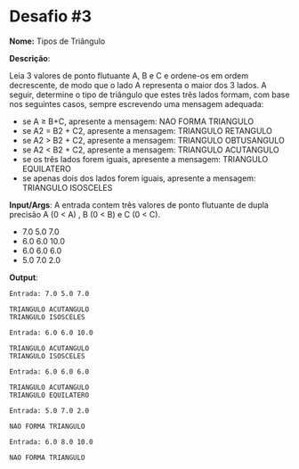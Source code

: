 # Desafio #3

**Nome:** Tipos de Triângulo

**Descrição**: 

Leia 3 valores de ponto flutuante A, B e C e ordene-os em ordem decrescente, de modo que o lado A representa o maior dos 3 lados. A seguir, determine o tipo de triângulo que estes três lados formam, com base nos seguintes casos, sempre escrevendo uma mensagem adequada:

* se A ≥ B+C, apresente a mensagem: NAO FORMA TRIANGULO
* se A2 = B2 + C2, apresente a mensagem: TRIANGULO RETANGULO
* se A2 > B2 + C2, apresente a mensagem: TRIANGULO OBTUSANGULO
* se A2 < B2 + C2, apresente a mensagem: TRIANGULO ACUTANGULO
* se os três lados forem iguais, apresente a mensagem: TRIANGULO EQUILATERO
* se apenas dois dos lados forem iguais, apresente a mensagem: TRIANGULO ISOSCELES



**Input/Args**: A entrada contem três valores de ponto flutuante de dupla precisão A (0 < A) , B (0 < B) e C (0 < C).

- 7.0 5.0 7.0
- 6.0 6.0 10.0
- 6.0 6.0 6.0
- 5.0 7.0 2.0

**Output**:

```
Entrada: 7.0 5.0 7.0

TRIANGULO ACUTANGULO
TRIANGULO ISOSCELES
```

```
Entrada: 6.0 6.0 10.0

TRIANGULO ACUTANGULO
TRIANGULO ISOSCELES
```

```
Entrada: 6.0 6.0 6.0

TRIANGULO ACUTANGULO
TRIANGULO EQUILATERO
```

```
Entrada: 5.0 7.0 2.0

NAO FORMA TRIANGULO
```

```
Entrada: 6.0 8.0 10.0

NAO FORMA TRIANGULO
```